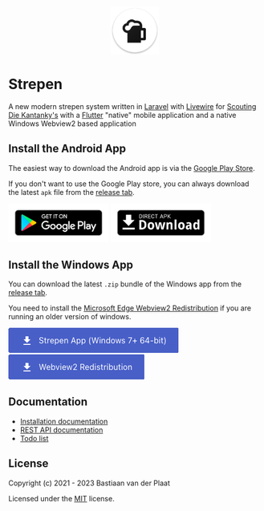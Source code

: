 <p align="center"><img src="apps/flutter/android/app/src/main/res/mipmap-xhdpi/ic_launcher.png" alt="Strepen logo"></p>

# Strepen

A new modern strepen system written in [Laravel](https://laravel.com/) with [Livewire](https://laravel-livewire.com/) for [Scouting Die Kantanky's](https://www.diekantankys.nl/) with a [Flutter](https://flutter.dev/) "native" mobile application and a native Windows Webview2 based application

## Install the Android App

The easiest way to download the Android app is via the [Google Play Store](https://play.google.com/store/apps/details?id=nl.plaatsoft.strepen).

If you don't want to use the Google Play store, you can always download the latest `apk` file from the [release tab](https://github.com/bplaat/strepen/releases).

<a href="https://play.google.com/store/apps/details?id=nl.plaatsoft.strepen"><img alt="Get it on Google Play" src="server/public/images/google-play-download.png" width="200"></a>
<a href="https://github.com/bplaat/strepen/releases/tag/client-v1.6.0"><img alt="Get it on Google Play" src="server/public/images/direct-apk-download.png" width="200"></a>

## Install the Windows App

You can download the latest `.zip` bundle of the Windows app from the [release tab](https://github.com/bplaat/strepen/releases).

You need to install the [Microsoft Edge Webview2 Redistribution](https://github.com/bplaat/strepen/releases/download/windows-client-v1.6.0/MicrosoftEdgeWebview2Setup.exe) if you are running an older version of windows.

<a href="https://github.com/bplaat/strepen/releases/download/windows-client-v1.6.0/strepen-win64.zip"><img alt="Download Strepen App (Windows 7+ 64-bit)" src="docs/images/windows-app-download.png"></a> &nbsp; &nbsp; &nbsp;
<a href="https://github.com/bplaat/strepen/releases/download/windows-client-v1.6.0/MicrosoftEdgeWebview2Setup.exe"><img alt="Webview2 Redistribution" src="docs/images/windows-webview2-download.png"></a>

## Documentation

-   [Installation documentation](docs/installation.md)
-   [REST API documentation](https://stam.diekantankys.nl/api.html)
-   [Todo list](https://github.com/users/bplaat/projects/2)

## License

Copyright (c) 2021 - 2023 Bastiaan van der Plaat

Licensed under the [MIT](LICENSE) license.
